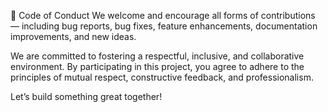 🤝 Code of Conduct
We welcome and encourage all forms of contributions — including bug reports, bug fixes, feature enhancements, documentation improvements, and new ideas.

We are committed to fostering a respectful, inclusive, and collaborative environment. By participating in this project, you agree to adhere to the principles of mutual respect, constructive feedback, and professionalism.

Let’s build something great together!
